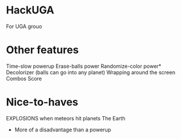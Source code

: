 # HackUGA
For UGA grouo

# Other features
Time-slow powerup
Erase-balls power
Randomize-color power*
Decolorizer (balls can go into any planet)
Wrapping around the screen
Combos
Score

# Nice-to-haves
EXPLOSIONS when meteors hit planets
The Earth


* More of a disadvantage than a powerup